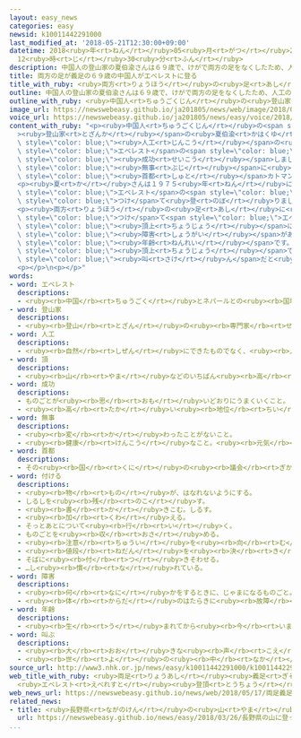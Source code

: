 ```yaml
---
layout: easy_news
categories: easy
newsid: k10011442291000
last_modified_at: '2018-05-21T12:30:00+09:00'
datetime: 2018<ruby>年<rt>ねん</rt></ruby>05<ruby>月<rt>がつ</rt></ruby>21<ruby>日<rt>にち</rt></ruby>
  12<ruby>時<rt>じ</rt></ruby>30<ruby>分<rt>ふん</rt></ruby>
description: 中国人の登山家の夏伯渝さんは６９歳で、けがで両方の足をなくしたため、人工の足の「義足」を使っています。
title: 両方の足が義足の６９歳の中国人がエベレストに登る
title_with_ruby: <ruby>両方<rt>りょうほう</rt></ruby>の<ruby>足<rt>あし</rt></ruby>が<ruby>義足<rt>ぎそく</rt></ruby>の６９<ruby>歳<rt>さい</rt></ruby>の<ruby>中国人<rt>ちゅうごくじん</rt></ruby>がエベレストに<ruby>登<rt>のぼ</rt></ruby>る
outline: 中国人の登山家の夏伯渝さんは６９歳で、けがで両方の足をなくしたため、人工の足の「義足」を使っています。
outline_with_ruby: <ruby>中国人<rt>ちゅうごくじん</rt></ruby>の<ruby>登山家<rt>とざんか</rt></ruby>の<ruby>夏伯渝<rt>かはくゆ</rt></ruby>さんは６９<ruby>歳<rt>さい</rt></ruby>で、けがで<ruby>両方<rt>りょうほう</rt></ruby>の<ruby>足<rt>あし</rt></ruby>をなくしたため、<ruby>人工<rt>じんこう</rt></ruby>の<ruby>足<rt>あし</rt></ruby>の「<ruby>義足<rt>ぎそく</rt></ruby>」を<ruby>使<rt>つか</rt></ruby>っています。
image_url: https://newswebeasy.github.io/ja201805/news/web/image/2018/05/17/K10011442291_1805172039_1805172042_01_02.jpg
voice_url: https://newswebeasy.github.io/ja201805/news/easy/voice/2018/05/21/k10011442291000.mp4
content_with_ruby: "<p><ruby>中国人<rt>ちゅうごくじん</rt></ruby>の<span style=\"color: blue;\"\
  ><ruby>登山家<rt>とざんか</rt></ruby></span>の<ruby>夏伯渝<rt>かはくゆ</rt></ruby>さんは６９<ruby>歳<rt>さい</rt></ruby>で、けがで<ruby>両方<rt>りょうほう</rt></ruby>の<ruby>足<rt>あし</rt></ruby>をなくしたため、<span\
  \ style=\"color: blue;\"><ruby>人工<rt>じんこう</rt></ruby></span>の<ruby>足<rt>あし</rt></ruby>の「<ruby>義足<rt>ぎそく</rt></ruby>」を<ruby>使<rt>つか</rt></ruby>っています。<ruby>夏<rt>か</rt></ruby>さんは<ruby>１４日<rt>じゅうよっか</rt></ruby>、<ruby>世界<rt>せかい</rt></ruby>でいちばん<ruby>高<rt>たか</rt></ruby>い<span\
  \ style=\"color: blue;\">エベレスト</span>の<span style=\"color: blue;\"><ruby>頂上<rt>ちょうじょう</rt></ruby></span>に<ruby>登<rt>のぼ</rt></ruby>ることに<span\
  \ style=\"color: blue;\"><ruby>成功<rt>せいこう</rt></ruby></span>しました。</p>\n<p>１６<ruby>日<rt>にち</rt></ruby>、<span\
  \ style=\"color: blue;\"><ruby>無事<rt>ぶじ</rt></ruby></span>に<ruby>山<rt>やま</rt></ruby>から<ruby>下<rt>お</rt></ruby>りた<ruby>夏<rt>か</rt></ruby>さんを、ネパールの<span\
  \ style=\"color: blue;\"><ruby>首都<rt>しゅと</rt></ruby></span>カトマンズの<ruby>人<rt>ひと</rt></ruby>たちが<ruby>迎<rt>むか</rt></ruby>えました。</p>\n\
  <p><ruby>夏<rt>か</rt></ruby>さんは１９７５<ruby>年<rt>ねん</rt></ruby>に<ruby>初<rt>はじ</rt></ruby>めて<span\
  \ style=\"color: blue;\">エベレスト</span>の<span style=\"color: blue;\"><ruby>頂上<rt>ちょうじょう</rt></ruby></span>に<ruby>登<rt>のぼ</rt></ruby>ろうとしたとき、<ruby>厳<rt>きび</rt></ruby>しい<ruby>寒<rt>さむ</rt></ruby>さが<ruby>原因<rt>げんいん</rt></ruby>のけがで、<ruby>両方<rt>りょうほう</rt></ruby>の<ruby>足<rt>あし</rt></ruby>をなくしました。そのあと３<ruby>回<rt>かい</rt></ruby><ruby>義足<rt>ぎそく</rt></ruby>を<span\
  \ style=\"color: blue;\">つけ</span>て<ruby>登<rt>のぼ</rt></ruby>りましたが<ruby>失敗<rt>しっぱい</rt></ruby>していました。</p>\n\
  <p><ruby>両方<rt>りょうほう</rt></ruby>の<ruby>足<rt>あし</rt></ruby>に<ruby>義足<rt>ぎそく</rt></ruby>を<span\
  \ style=\"color: blue;\">つけ</span>て<span style=\"color: blue;\">エベレスト</span>の<span\
  \ style=\"color: blue;\"><ruby>頂上<rt>ちょうじょう</rt></ruby></span>に<ruby>登<rt>のぼ</rt></ruby>った<ruby>人<rt>ひと</rt></ruby>は<ruby>２人<rt>ふたり</rt></ruby><ruby>目<rt>め</rt></ruby>で、<ruby>体<rt>からだ</rt></ruby>に<span\
  \ style=\"color: blue;\"><ruby>障害<rt>しょうがい</rt></ruby></span>がある<ruby>人<rt>ひと</rt></ruby>では、<ruby>今<rt>いま</rt></ruby>まででいちばん<ruby>高<rt>たか</rt></ruby>い<span\
  \ style=\"color: blue;\"><ruby>年齢<rt>ねんれい</rt></ruby></span>です。<ruby>夏<rt>か</rt></ruby>さんは<span\
  \ style=\"color: blue;\"><ruby>頂上<rt>ちょうじょう</rt></ruby></span>で「<ruby>夢<rt>ゆめ</rt></ruby>がやっと<ruby>本当<rt>ほんとう</rt></ruby>になった」と<span\
  \ style=\"color: blue;\"><ruby>叫<rt>さけ</rt></ruby>ん</span>だと<ruby>話<rt>はな</rt></ruby>しています。</p>\n\
  <p></p>\n<p></p>"
words:
- word: エベレスト
  descriptions:
  - <ruby><rb>中国</rb><rt>ちゅうごく</rt></ruby>とネパールとの<ruby><rb>国境</rb><rt>こっきょう</rt></ruby>、ヒマラヤ<ruby><rb>山脈</rb><rt>さんみゃく</rt></ruby>にある<ruby><rb>山</rb><rt>やま</rt></ruby>。<ruby><rb>高</rb><rt>たか</rt></ruby>さ８８４８メートルで、<ruby><rb>世界一</rb><rt>せかいいち</rt></ruby><ruby><rb>高</rb><rt>たか</rt></ruby>い。
- word: 登山家
  descriptions:
  - <ruby><rb>登山</rb><rt>とざん</rt></ruby>の<ruby><rb>専門家</rb><rt>せんもんか</rt></ruby>。
- word: 人工
  descriptions:
  - <ruby><rb>自然</rb><rt>しぜん</rt></ruby>にできたものでなく、<ruby><rb>人</rb><rt>ひと</rt></ruby>の<ruby><rb>力</rb><rt>ちから</rt></ruby>で<ruby><rb>作</rb><rt>つく</rt></ruby>ること。
- word: 頂
  descriptions:
  - <ruby><rb>山</rb><rt>やま</rt></ruby>などのいちばん<ruby><rb>高</rb><rt>たか</rt></ruby>い<ruby><rb>所</rb><rt>ところ</rt></ruby>。<ruby><rb>頂上</rb><rt>ちょうじょう</rt></ruby>。
- word: 成功
  descriptions:
  - ものごとが<ruby><rb>思</rb><rt>おも</rt></ruby>いどおりにうまくいくこと。
  - <ruby><rb>高</rb><rt>たか</rt></ruby>い<ruby><rb>地位</rb><rt>ちい</rt></ruby>や<ruby><rb>財産</rb><rt>ざいさん</rt></ruby>を<ruby><rb>得</rb><rt>え</rt></ruby>ること。
- word: 無事
  descriptions:
  - <ruby><rb>変</rb><rt>か</rt></ruby>わったことがないこと。
  - <ruby><rb>健康</rb><rt>けんこう</rt></ruby>なこと。<ruby><rb>元気</rb><rt>げんき</rt></ruby>。
- word: 首都
  descriptions:
  - その<ruby><rb>国</rb><rt>くに</rt></ruby>の<ruby><rb>議会</rb><rt>ぎかい</rt></ruby>や<ruby><rb>中心</rb><rt>ちゅうしん</rt></ruby>になる<ruby><rb>役所</rb><rt>やくしょ</rt></ruby>のある<ruby><rb>都市</rb><rt>とし</rt></ruby>。<ruby><rb>日本</rb><rt>にっぽん</rt></ruby>の<ruby><rb>東京</rb><rt>とうきょう</rt></ruby>、アメリカのワシントンなど。<ruby><rb>首府</rb><rt>しゅふ</rt></ruby>。
- word: 付ける
  descriptions:
  - <ruby><rb>物</rb><rt>もの</rt></ruby>が、はなれないようにする。
  - しるしを<ruby><rb>残</rb><rt>のこ</rt></ruby>す。
  - <ruby><rb>書</rb><rt>か</rt></ruby>きこむ。しるす。
  - <ruby><rb>加</rb><rt>くわ</rt></ruby>える。
  - そっとあとについて<ruby><rb>行</rb><rt>い</rt></ruby>く。
  - ものごとを<ruby><rb>収</rb><rt>おさ</rt></ruby>める。
  - <ruby><rb>注意</rb><rt>ちゅうい</rt></ruby>を<ruby><rb>向</rb><rt>む</rt></ruby>ける。
  - <ruby><rb>値段</rb><rt>ねだん</rt></ruby>を<ruby><rb>決</rb><rt>き</rt></ruby>める。
  - そばに<ruby><rb>付</rb><rt>つ</rt></ruby>きそわせる。
  - …し<ruby><rb>慣</rb><rt>な</rt></ruby>れている。
- word: 障害
  descriptions:
  - <ruby><rb>何</rb><rt>なに</rt></ruby>かをするときに、じゃまになるものごと。さまたげ。
  - <ruby><rb>体</rb><rt>からだ</rt></ruby>のはたらきに<ruby><rb>故障</rb><rt>こしょう</rt></ruby>があること。
- word: 年齢
  descriptions:
  - <ruby><rb>生</rb><rt>う</rt></ruby>まれてから<ruby><rb>今</rb><rt>いま</rt></ruby>までの<ruby><rb>年</rb><rt>とし</rt></ruby>の<ruby><rb>数</rb><rt>かず</rt></ruby>。とし。
- word: 叫ぶ
  descriptions:
  - <ruby><rb>大</rb><rt>おお</rt></ruby>きな<ruby><rb>声</rb><rt>こえ</rt></ruby>をあげる。
  - <ruby><rb>世</rb><rt>よ</rt></ruby>の<ruby><rb>中</rb><rt>なか</rt></ruby>の<ruby><rb>人</rb><rt>ひと</rt></ruby>に<ruby><rb>強</rb><rt>つよ</rt></ruby>くうったえる。
source_url: http://www3.nhk.or.jp/news/easy/k10011442291000/k10011442291000.html
web_title_with_ruby: <ruby>両足<rt>りょうあし</rt></ruby><ruby>義足<rt>ぎそく</rt></ruby>の69<ruby>歳<rt>さい</rt></ruby><ruby>中国人<rt>ちゅうごくじん</rt></ruby><ruby>登山家<rt>とざんか</rt></ruby>
  <ruby>エベレスト<rt>えべれすと</rt></ruby><ruby>登頂<rt>とうちょう</rt></ruby><ruby>成功<rt>せいこう</rt></ruby>
web_news_url: https://newswebeasy.github.io/news/web/2018/05/17/両足義足の69歳中国人登山家-エベレスト登頂成功
related_news:
- title: <ruby>長野県<rt>ながのけん</rt></ruby>の<ruby>山<rt>やま</rt></ruby>に<ruby>登<rt>のぼ</rt></ruby>っていた<ruby>人<rt>ひと</rt></ruby>が<ruby>滑<rt>すべ</rt></ruby>って<ruby>落<rt>お</rt></ruby>ちる　３<ruby>人<rt>にん</rt></ruby><ruby>亡<rt>な</rt></ruby>くなる
  url: https://newswebeasy.github.io/news/easy/2018/03/26/長野県の山に登っていた人が滑って落ちる-3人亡くなる
...
```

